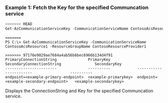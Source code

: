 ### Example 1: Fetch the Key for the specified Communcation service

```powershell
<<<<<<< HEAD
Get-AzCommunicationServiceKey -CommunicationServiceName ContosoAcsResource1 -ResourceGroupName ContosoResourceProvider1
```

```output
=======
PS C:\> Get-AzCommunicationServiceKey -CommunicationServiceName ContosoAcsResource1 -ResourceGroupName ContosoResourceProvider1

>>>>>>> 97176e9029ae7684a4ab56b6bec6966b134d4f91
PrimaryConnectionString              PrimaryKey            SecondaryConnectionString               SecondaryKey
-----------------------              ----------            -----------------------                 ----------
endpoint=<example-primary-endpoint>  <example-primarykey>  endpoint=<example-secondary-endpoint>   <example-secondarykey>
```

Displays the ConnectionString and Key for the specified Communcation service.
